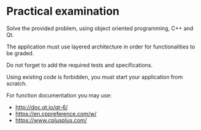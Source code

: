 # Practical examination

Solve the provided problem, using object oriented programming, C++ and Qt.

The application must use layered architecture in order for functionalities to be graded.

Do not forget to add the required tests and specifications.

Using existing code is forbidden, you must start your application from scratch.

For function documentation you may use:
- http://doc.qt.io/qt-6/
- https://en.cppreference.com/w/
- https://www.cplusplus.com/


